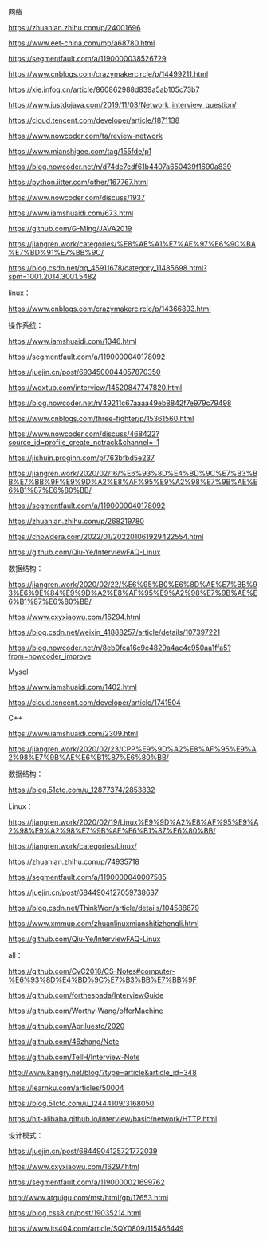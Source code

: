 网络：

https://zhuanlan.zhihu.com/p/24001696

https://www.eet-china.com/mp/a68780.html

https://segmentfault.com/a/1190000038526729

https://www.cnblogs.com/crazymakercircle/p/14499211.html

https://xie.infoq.cn/article/860862988d839a5ab105c73b7

https://www.justdojava.com/2019/11/03/Network_interview_question/

https://cloud.tencent.com/developer/article/1871138

https://www.nowcoder.com/ta/review-network

https://www.mianshigee.com/tag/155fde/p1

https://blog.nowcoder.net/n/d74de7cdf61b4407a650439f1690a839

https://python.iitter.com/other/167767.html

https://www.nowcoder.com/discuss/1937

https://www.iamshuaidi.com/673.html

https://github.com/G-MIng/JAVA2019

https://jiangren.work/categories/%E8%AE%A1%E7%AE%97%E6%9C%BA%E7%BD%91%E7%BB%9C/

https://blog.csdn.net/qq_45911678/category_11485698.html?spm=1001.2014.3001.5482



linux：

https://www.cnblogs.com/crazymakercircle/p/14366893.html



操作系统：

https://www.iamshuaidi.com/1346.html

https://segmentfault.com/a/1190000040178092

https://juejin.cn/post/6934500044057870350

https://wdxtub.com/interview/14520847747820.html

https://blog.nowcoder.net/n/49211c67aaaa49eb8842f7e979c79498

https://www.cnblogs.com/three-fighter/p/15361560.html

https://www.nowcoder.com/discuss/468422?source_id=profile_create_nctrack&channel=-1

https://jishuin.proginn.com/p/763bfbd5e237

https://jiangren.work/2020/02/16/%E6%93%8D%E4%BD%9C%E7%B3%BB%E7%BB%9F%E9%9D%A2%E8%AF%95%E9%A2%98%E7%9B%AE%E6%B1%87%E6%80%BB/

https://segmentfault.com/a/1190000040178092

https://zhuanlan.zhihu.com/p/268219780

https://chowdera.com/2022/01/202201061929422554.html

https://github.com/Qiu-Ye/InterviewFAQ-Linux





数据结构：

https://jiangren.work/2020/02/22/%E6%95%B0%E6%8D%AE%E7%BB%93%E6%9E%84%E9%9D%A2%E8%AF%95%E9%A2%98%E7%9B%AE%E6%B1%87%E6%80%BB/

https://www.cxyxiaowu.com/16294.html

https://blog.csdn.net/weixin_41888257/article/details/107397221

https://blog.nowcoder.net/n/8eb0fca16c9c4829a4ac4c950aa1ffa5?from=nowcoder_improve



Mysql

https://www.iamshuaidi.com/1402.html

https://cloud.tencent.com/developer/article/1741504





C++

https://www.iamshuaidi.com/2309.html

https://jiangren.work/2020/02/23/CPP%E9%9D%A2%E8%AF%95%E9%A2%98%E7%9B%AE%E6%B1%87%E6%80%BB/



数据结构：

https://blog.51cto.com/u_12877374/2853832



Linux：

https://jiangren.work/2020/02/19/Linux%E9%9D%A2%E8%AF%95%E9%A2%98%E9%A2%98%E7%9B%AE%E6%B1%87%E6%80%BB/

https://jiangren.work/categories/Linux/

https://zhuanlan.zhihu.com/p/74935718

https://segmentfault.com/a/1190000040007585

https://juejin.cn/post/6844904127059738637

https://blog.csdn.net/ThinkWon/article/details/104588679

https://www.xmmup.com/zhuanlinuxmianshitizhengli.html

https://github.com/Qiu-Ye/InterviewFAQ-Linux



all：

https://github.com/CyC2018/CS-Notes#computer-%E6%93%8D%E4%BD%9C%E7%B3%BB%E7%BB%9F

https://github.com/forthespada/InterviewGuide

https://github.com/Worthy-Wang/offerMachine

https://github.com/Apriluestc/2020

https://github.com/46zhang/Note

https://github.com/TellH/Interview-Note

http://www.kangry.net/blog/?type=article&article_id=348

https://learnku.com/articles/50004

https://blog.51cto.com/u_12444109/3168050

https://hit-alibaba.github.io/interview/basic/network/HTTP.html





设计模式：

https://juejin.cn/post/6844904125721772039

https://www.cxyxiaowu.com/16297.html

https://segmentfault.com/a/1190000021699762

http://www.atguigu.com/mst/html/gp/17653.html

https://blog.css8.cn/post/19035214.html

https://www.its404.com/article/SQY0809/115466449